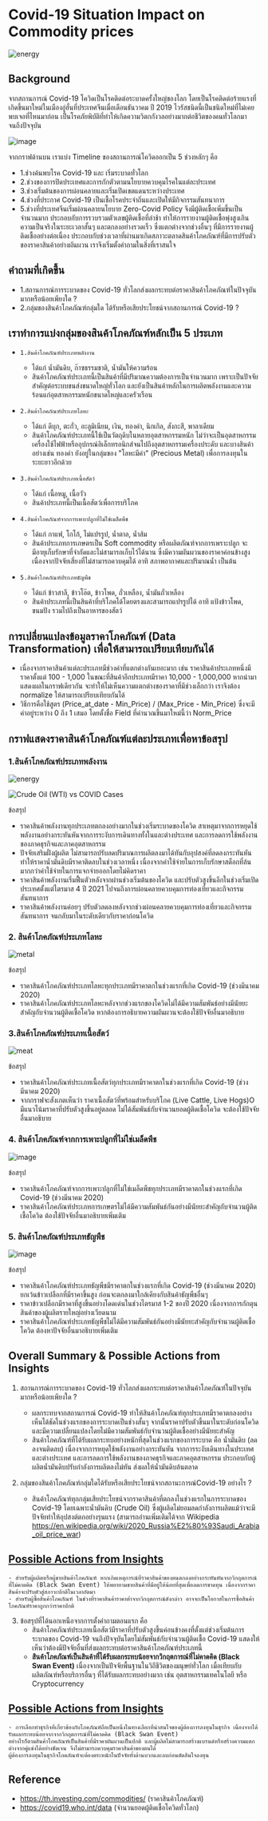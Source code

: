 # Covid-19 Situation Impact on Commodity prices
![energy](https://github.com/bsssgrace/5001-mini-project/assets/114140787/56441409-ee52-470d-a8fa-41b8c24e0c69)

## Background
    
จากสถานการณ์ Covid-19 โควิดเป็นโรคติดต่อระบาดครั้งใหญ่ของโลก โดยเป็นโรคติดต่อร้ายแรงที่เกิดขึ้นมาใหม่ในเมืองอู่ฮั่นที่ประเทศจีนเมื่อเดือนธันวาคม ปี 2019 
ไวรัสชนิดนี้เป็นชนิดใหม่ที่ไม่เคยพบเจอที่ไหนมาก่อน เป็นโรคภัยพิบัติที่ทำให้เกิดความวิตกกังวลอย่างมากต่อชีวิตของคนทั่วโลกมาจนถึงปัจจุบัน 

![image](https://github.com/bsssgrace/5001-mini-project/assets/117662533/bbb89762-1753-4abc-a80e-514389032ba9)

จากกราฟด้านบน เราแบ่ง Timeline ของสถานการณ์โควิดออกเป็น 5 ช่วงหลักๆ คือ
- 1.ช่วงค้นพบโรค Covid-19 และ เริ่มระบาดทั่วโลก
- 2.ช่วงของการปิดประเทศและการกักตัวตามนโยบายควบคุมโรคในแต่ละประเทศ
- 3.ช่วงเริ่มต้นของการผ่อนคลายและเริ่มเปิดเขตแดนระหว่างประเทศ
- 4.ช่วงที่ประกาศ Covid-19 เป็นเชื้อโรคประจำถิ่นและเปิดให้มีกิจกรรมสันทนาการ
- 5.ช่วงที่ประเทศจีนเริ่มผ่อนคลายนโยบาย Zero-Covid Policy จึงมีผู้ติดเชื้อเพิ่มขึ้นเป็นจำนวนมาก ประกอบกับการรวบรวมตัวเลขผู้ติดเชื้อที่ล่าช้า ทำให้การรายงานผู้ติดเชื้อพุ่งสูงเกินความเป็นจริงในระยะเวลาสั้นๆ และตกลงอย่างรวดเร็ว ซึ่งแตกต่างจากช่วงอื่นๆ ที่มีการรายงานผู้ติดเชื้ออย่างต่อเนื่อง ประกอบกับช่วงเวลาที่ผ่านมาเกิดสภาวะตลาดสินค้าโภคภัณฑ์ที่มีการปรับตัวของราคาสินค้าอย่างผันผวน เราจึงเริ่มตั้งคำถามในสิ่งที่เราสนใจ

## คำถามที่เกิดขึ้น
- 1.สถานการณ์การระบาดของ Covid-19 ทั่วโลกส่งผลกระทบต่อราคาสินค้าโภคภัณฑ์ในปัจจุบันมากหรือน้อยเพียงใด ?
- 2.กลุ่มของสินค้าโภคภัณฑ์กลุ่มใด ได้รับหรือเสียประโยชน์จากสถานการณ์ Covid-19 ?
  
## เราทำการแบ่งกลุ่มของสินค้าโภคภัณฑ์หลักเป็น 5 ประเภท 
- `1.สินค้าโภคภัณฑ์ประเภทพลังงาน`
  - ได้แก่ น้ำมันดิบ, ก๊าซธรรมชาติ, น้ำมันให้ความร้อน
  - สินค้าโภคภัณฑ์ประเภทนี้เป็นสินค้าที่มีปริมาณความต้องการเป็นจำนวนมาก เพราะเป็นปัจจัยสำคัญต่อระบบขนส่งขนาดใหญ่ทั่วโลก และยังเป็นสินค้าหลักในการผลิตพลังงานและความร้อนแก่อุตสาหกรรมหนักขนาดใหญ่และครัวเรือน
    
- `2.สินค้าโภคภัณฑ์ประเภทโลหะ`
  - ได้แก่ ดีบุก, ตะกั่ว, อะลูมิเนียม, เงิน, ทองคำ, นิกเกิล, สังกะสี, พาลาเดียม
  - สินค้าโภคภัณฑ์ประเภทนี้ใช้เป็นวัตถุดิบในหลายอุตสาหกรรมหนัก ไม่ว่าจะเป็นอุตสาหกรรมเครื่องใช้ไฟฟ้าหรืออุปกรณ์อิเล็กทรอนิกส์จนไปถึงอุตสาหกรรมเครื่องประดับ และบางสินค้าอย่างเช่น ทองคำ ยังอยู่ในกลุ่มของ "โลหะมีค่า" (Precious Metal) เพื่อการลงทุนในระยะยาวอีกด้วย
    
- `3.สินค้าโภคภัณฑ์ประเภทเนื้อสัตว์`
  - ได้แก่ เนื้อหมู, เนื้อวัว
  - สินค้าประเภทนี้เป็นเนื้อสัตว์เพื่อการบริโภค
   
- `4.สินค้าโภคภัณฑ์จากการเพาะปลูกที่ไม่ใช่เมล็ดพืช`
  - ได้แก่ กาแฟ, โกโก้, ไม่แปรรูป, น้ำตาล, น้ำส้ม
  - สินค้าประเภทการเกษตรเป็น Soft commodity หรือผลิตภัณฑ์จากการเพราะปลูก จะมีอายุเก็บรักษาที่จำกัดและไม่สามารถเก็บไว้ได้นาน ซึ่งมีความผันผวนของราคาค่อนข้างสูงเนื่องจากปัจจัยเสี่ยงที่ไม่สามารถควบคุมได้ อาทิ สภาพอากาศและปริมาณน้ำ เป็นต้น
     
- `5.สินค้าโภคภัณฑ์ประเภทธัญพืช`
  - ได้แก่ ข้าวสาลี, ข้าวโอ๊ต, ข้าวโพด, ถั่วเหลือง, น้ำมันถั่วเหลือง
  - สินค้าประเภทนี้เป็นสินค้าที่บริโภคได้โดยตรงและสามารถแปรรูปได้ อาทิ แป้งข้าวโพด, ขนมปัง รวมไปถึงเป็นอาหารของสัตว์

## การเปลี่ยนแปลงข้อมูลราคาโภคภัณฑ์ (Data Transformation) เพื่อให้สามารถเปรียบเทียบกันได้
- เนื่องจากราคาสินค้าแต่ละประเภทมีช่วงค่าที่แตกต่างกันเยอะมาก เช่น ราคาสินค้าประเภทหนึ่งมีราคาตั้งแต่ 100 - 1,000 ในขณะที่สินค้าอีกประเภทมีราคา 10,000 - 1,000,000 หากนำมาแสดงผลในกราฟเดียวกัน จะทำให้ไม่เห็นความแตกต่างของราคาที่มีช่วงเล็กกว่า เราจึงต้อง normalize ให้สามารถเปรียบเทียบกันได้
- วิธีการคือใช้สูตร (Price_at_date - Min_Price) / (Max_Price - Min_Price) ซึ่งจะมีค่าอยู่ระหว่าง 0 ถึง 1 เสมอ โดยตั้งชื่อ Field ที่คำนวณขึ้นมาใหม่นี้ว่า Norm_Price

## กราฟแสดงราคาสินค้าโภคภัณฑ์แต่ละประเภทเพื่อหาข้อสรุป
### 1.สินค้าโภคภัณฑ์ประเภทพลังงาน

![energy](https://github.com/bsssgrace/5001-mini-project/assets/114140787/56441409-ee52-470d-a8fa-41b8c24e0c69)

![Crude Oil (WTI) vs COVID Cases](https://github.com/bsssgrace/5001-mini-project/assets/16522923/161eef64-d586-4bac-9319-78446dbf86a1)

  ข้อสรุป
  - ราคาสินค้าพลังงานทุกประเภทตกลงอย่างมากในช่วงเริ่มระบาดของโควิด สาเหตุมาจากการหยุดใช้พลังงานอย่างกระทันหันจากการระงับการเดินทางทั้งในและต่างประเทศ และการลดการใช้พลังงานของภาคธุรกิจและภาคอุตสาหกรรม
  - ปัจจัยเสริมฝั่งผู้ผลิต ไม่สามารถปรับลดปริมาณการผลิตลงมาได้ทันกับอุปสงค์ที่ลดลงกระทันหัน ทำให้ราคาน้ำมันดิบมีราคาติดลบในช่วงเวลาหนึ่ง เนื่องจากค่าใช้จ่ายในการเก็บรักษาสต็อกที่ล้น มากกว่าค่าใช้จ่ายในการแจกจ่ายออกโดยไม่คิดราคา
  - ราคาสินค้าพลังงานเริ่มฟื้นตัวหลังจากผ่านช่วงเริ่มต้นของโควิด และปรับตัวสูงขึ้นอีกในช่วงเริ่มเปิดประเทศตั้งแต่ไตรมาส 4 ปี 2021 ไปจนถึงการผ่อนคลายควบคุมการท่องเที่ยวและกิจกรรมสันทนาการ
  - ราคาสินค้าพลังงานค่อยๆ ปรับตัวลดลงหลังจากช่วงผ่อนคลายควบคุมการท่องเที่ยวและกิจกรรมสันทนาการ จนกลับมาในระดับเดียวกับราคาก่อนโควิด
    
### 2. สินค้าโภคภัณฑ์ประเภทโลหะ

![metal](https://github.com/bsssgrace/5001-mini-project/assets/114140787/cf81e1c7-e15a-4ce3-a478-4cd06623f2f3)

  ข้อสรุป
  - ราคาสินค้าโภคภัณฑ์ประเภทโลหะทุกประเภทมีราคาตกในช่วงแรกที่เกิด Covid-19 (ช่วงมีนาคม 2020)
  - ราคาสินค้าโภคภัณฑ์ประเภทโลหะหลังจากช่วงแรกของโควิดไม่ได้มีความสัมพันธ์อย่างมีนัยยะสำคัญกับจำนวนผู้ติดเชื้อโควิด หากต้องการอธิบายความผันผวนจะต้องใช้ปัจจัยอื่นมาอธิบาย

### 3.สินค้าโภคภัณฑ์ประเภทเนื้อสัตว์

![meat](https://github.com/bsssgrace/5001-mini-project/assets/114140787/63a1a9f9-f8eb-40a6-889a-1a1d173630ee)

  ข้อสรุป
  - ราคาสินค้าโภคภัณฑ์ประเภทเนื้อสัตว์ทุกประเภทมีราคาตกในช่วงแรกที่เกิด Covid-19 (ช่วงมีนาคม 2020)
  - จากกราฟจะสังเกตเห็นว่า ราคาเนื้อสัตว์ที่พร้อมสำหรับบริโภค (Live Cattle, Live Hogs)O มีแนวโน้มราคาที่ปรับตัวสูงขึ้นอยู่ตลอด ไม่ได้สัมพันธ์กับจำนวนยอดผู้ติดเชื้อโควิด จะต้องใช้ปัจจัยอื่นมาอธิบาย

### 4. สินค้าโภคภัณฑ์จากการเพาะปลูกที่ไม่ใช่เมล็ดพืช

![image](https://github.com/bsssgrace/5001-mini-project/assets/117662533/e2722d68-8b64-4170-bfe1-71289e538451)

  ข้อสรุป
  - ราคาสินค้าโภคภัณฑ์จากการเพาะปลูกที่ไม่ใช่เมล็ดพืชทุกประเภทมีราคาตกในช่วงแรกที่เกิด Covid-19 (ช่วงมีนาคม 2020)
  - ราคาสินค้าโภคภัณฑ์ประเภทการเกษตรไม่ได้มีความสัมพันธ์กันอย่างมีนัยยะสำคัญกับจำนวนผู้ติดเชื้อโควิด ต้องใช้ปัจจัยอื่นมาอธิบายเพิ่มเติม

### 5. สินค้าโภคภัณฑ์ประเภทธัญพืช

![image](https://github.com/bsssgrace/5001-mini-project/assets/117662533/8951642b-ca9d-430d-9628-a82b070bc5b0)

  ข้อสรุป
  - ราคาสินค้าโภคภัณฑ์ประเภทธัญพืชมีราคาตกในช่วงแรกที่เกิด Covid-19 (ช่วงมีนาคม 2020) ยกเว้นข้าวเปลือกที่มีราคาขึ้นสูง ก่อนจะตกลงมาใกล้เคียงกับสินค้าธัญพืชอื่นๆ
  - ราคาข้าวเปลือกมีราคาที่สูงขึ้นอย่างโดดเด่นในช่วงไตรมาส 1-2 ของปี 2020 เนื่องจากการกักตุนสินค้าของผู้ผลิตรายใหญ่อย่างเวียดนาม
  - ราคาสินค้าโภคภัณฑ์ประเภทธัญพืชไม่ได้มีความสัมพันธ์กันอย่างมีนัยยะสำคัญกับจำนวนผู้ติดเชื้อโควิด ต้องหาปัจจัยอื่นมาอธิบายเพิ่มเติม

## Overall Summary & Possible Actions from Insights

1. สถานการณ์การระบาดของ Covid-19 ทั่วโลกส่งผลกระทบต่อราคาสินค้าโภคภัณฑ์ในปัจจุบันมากหรือน้อยเพียงใด ?
    - ผลกระทบจากสถานการณ์ Covid-19 ทำให้สินค้าโภคภัณฑ์ทุกประเภทมีราคาตกลงอย่างเห็นได้ชัดในช่วงแรกของการระบาดเป็นช่วงสั้นๆ จากนั้นราคาปรับตัวขึ้นมาในระดับก่อนโควิดและมีความเปลี่ยนแปลงโดยไม่มีความสัมพันธ์กับจำนวนผู้ติดเชื้ออย่างมีนัยยะสำคัญ
    - สินค้าโภคภัณฑ์ที่ได้รับผลกระทบอย่างหนักที่สุดในช่วงแรกของการระบาด คือ น้ำมันดิบ (ลดลงจนติดลบ) เนื่องจากการหยุดใช้พลังงานอย่างกระทันหัน จากการระงับเดินทางในประเทศและต่างประเทศ และการลดการใช้พลังงานของภาคธุรกิจและภาคอุตสาหกรรม ประกอบกับผู้ผลิตน้ำมันดิบปรับกำลังการผลิตลงไม่ทัน ส่งผลให้น้ำมันดิบล้นตลาด

2. กลุ่มของสินค้าโภคภัณฑ์กลุ่มใดได้รับหรือเสียประโยชน์จากสถานะการณ์Covid-19 อย่างไร ?
    - สินค้าโภคภัณฑ์ทุกกลุ่มเสียประโยชน์จากราคาสินค้าที่ตกลงในช่วงแรกในการระบาดของ Covid-19 โดยเฉพาะน้ำมันดิบ (Crude Oil) ซึ่งผู้ผลิดไม่ยอมลดกำลังการผลิตแม้ว่าจะมีปัจจัยทำให้อุปสงต์ตกอย่างรุนแรง (สามารถอ่านเพิ่มเติมได้จาก Wikipedia https://en.wikipedia.org/wiki/2020_Russia%E2%80%93Saudi_Arabia_oil_price_war)

## <u>Possible Actions from Insights</u> ##
    - สำหรับผู้ผลิตหรือผู้ขายสินค้าโภคภัณฑ์ หากเกิดเหตุการณ์ที่ราคาสินค้าของตนตกลงอย่างกระทันหันจากวิกฤตการณ์ที่ไม่คาดคิด (Black Swan Event) ให้พยายามขายสินค้าที่มีอยู่ให้น้อยที่สุดเพื่อลดการขาดทุน เนื่องจากราคาสินค้าจะปรับตัวสู่สภาวะปกติในเวลาถัดมา
    - สำหรับผู้ซื้อสินค้าโภคภัณฑ์ ในช่วงที่ราคาสินค้าราคาต่ำจากวิกฤตการณ์ดังกล่าว อาจจะเป็นโอกาสในการซื้อสินค้าโภคภัณฑ์ราคาถูกกว่าราคาปกติ
    
3. ข้อสรุปที่ได้นอกเหนือจากการตั้งคำถามตอนแรก คือ
    - สินค้าโภคภัณฑ์ประเภทเนื้อสัตว์มีราคาที่ปรับตัวสูงขึ้นค่อนข้างคงที่ตั้งแต่ช่วงเริ่มต้นการระบาดของ Covid-19 จนถึงปัจจุบันโดยไม่สัมพันธ์กับจำนวนผู้ติดเชื้อ Covid-19 แสดงให้เห็นว่าต้องมีปัจจัยอื่นที่ส่งผลกระทบต่อราคาสินค้าโภคภัณฑ์ประเภทนี้
    - <b>สินค้าโภคภัณฑ์เป็นสินค้าที่ได้รับผลกระทบน้อยจากวิกฤตการณ์ที่ไม่คาดคิด (Black Swan Event)</b> เนื่องจากเป็นปัจจัยพื้นฐานในวิถีชีวิตของมนุษย์ทั่วโลก เมื่อเทียบกับผลิตภัณฑ์หรือบริการอื่นๆ ที่ได้รับผลกระทบอย่างมาก เช่น อุตสาหกรรมเทคโนโลยี หรือ Cryptocurrency

## <u>Possible Actions from Insights</u> ##
    - การเลือกทำธุรกิจที่เกี่ยวข้องกับโภคภัณฑ์ถือเป็นหนึ่งในทางเลือกที่น่าสนใจของผู้ต้องการลงทุนในธุรกิจ เนื่องจากได้รับผลกระทบน้อยจากจากวิกฤตการณ์ที่ไม่คาดคิด (Black Swan Event) 
    อย่างไรก็ตามสินค้าโภคภัณฑ์เป็นสินค้าที่มีราคาผันผวนเป็นปกติ และผู้ผลิตไม่สามารถสร้างแบรนด์หรือสร้างความแตกต่างจากคู่แข่งได้อย่างชัดเจน จึงไม่สามารถควบคุมราคาสินค้าของตนได้ 
    ผู้ต้องการลงทุนในธุรกิจโภคภัณฑ์จะต้องตระหนักในปัจจัยทั้งด้านบวกและลบก่อนตัดสินใจลงทุน
               
## Reference
  - https://th.investing.com/commodities/ (ราคาสินค้าโภคภัณฑ์)
  - https://covid19.who.int/data  (จำนวนยอดผู้ติดเชื้อโควิดทั่วโลก)
